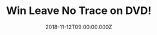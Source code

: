 ---
campaign-uuid: "c-49c983a1-64b0-4319-bc91-b52b01b7a2ee"
type: "Competition"
category: "Entertainment"
date: "2018-11-12T09:00:00.000Z"
end-date: "2018-12-12T23:59:00.000Z"
disable-form: false
is_promoted: false
has_entry_page: true
title: "Win Leave No Trace on DVD!"
competition-description: "<p>Debra Granik new movie Leave No Trace is out on DVD now\
  \ a we are giving away 3 copies to 3 NME AAA readers to win and enjoy Debra’s third\
  \ fiction movie!</p>\r\n<p>Want it to be yours? Enter below for a chance to win!</p>"
hero-header: "Win Leave No Trace on DVD!"
terms-confirmation: "N/A"
banner-img: "https://assets.expresslyapp.com/asset-9ab4811e-ed9d-4d4c-a108-ddb6be6fe912.jpg"
logo-left-href: "aaa.nme.com"
logo-left-image: "https://assets.expresslyapp.com/asset-b4600886-b2dc-44e4-8ae4-6d2b4da86390.jpg"
logo-left-title: "NME AAA"
bg-image-hero: "https://assets.expresslyapp.com/asset-44f4adf5-e868-4cc3-9146-78e47ef57e41.jpg"
bg-image-first: "https://assets.expresslyapp.com/asset-b99dce55-d148-4913-a753-6423b25e535e.jpg"
bg-image-second: "https://assets.expresslyapp.com/asset-190e4c98-912e-4a56-be94-c3412575962b.jpg"
section1-content: "<p>Leave No Trace revolves around a teenage girl (Thomasin Harcourt\
  \ McKenzie) and her father (Ben Foster) who have lived undetected for years in Forest\
  \ Park, a vast wood on the edge of Portland, Oregon.</p>\r\n<p>A chance encounter\
  \ leads to their discovery and removal from the park and into the charge of a social\
  \ service agency. They try to adapt to their new surroundings until a sudden decision\
  \ sets them on a perilous journey into the wilderness seeking independence and forces\
  \ them to confront their conflicting desire to be part of a community or a fierce\
  \ need to live apart.</p>"
section2-content: "<p>This Sony Pictures Home Entertainment movie is such an intelligent,\
  \ complex, finely tuned and observed movie you should not miss. Enter the form below\
  \ for a chance to win one of the 3 DVD’s we are giving away and get ready to feel\
  \ this powerful movie.</p>\r\n<p>Good luck!</p>"
entry-title: "Win Leave No Trace on DVD!"
entry-content: "Enter the draw to win Leave No Trace on DVD by completing the form\
  \ below before 23:59 on 12th of December 2018."
has-winner: true
winner-title: "CONGRATULATIONS to Cora, Roger and Joanne who won Leave No Trace on\
  \ DVD!"
winner-banner: "https://assets.expresslyapp.com/asset-8b7de4f9-7b22-455a-b5ed-a9bc87ac9108.jpg"
prize-description: "Leave No Trace on DVD."
special-conditions: "Multiple entries are allowed up to one every day."
country-restrictions:
- "GB"
---